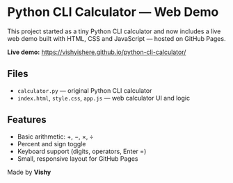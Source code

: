 # Python CLI Calculator — Web Demo

This project started as a tiny Python CLI calculator and now includes a live web demo built with HTML, CSS and JavaScript — hosted on GitHub Pages.

**Live demo:** https://vishyishere.github.io/python-cli-calculator/

## Files
- `calculator.py` — original Python CLI calculator
- `index.html`, `style.css`, `app.js` — web calculator UI and logic

## Features
- Basic arithmetic: +, −, ×, ÷
- Percent and sign toggle
- Keyboard support (digits, operators, Enter =)
- Small, responsive layout for GitHub Pages

Made by **Vishy**
